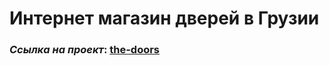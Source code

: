 # Интернет магазин дверей в Грузии

### _Ссылка на проект_: [the-doors](https://iharrubanik.github.io/biport/)

